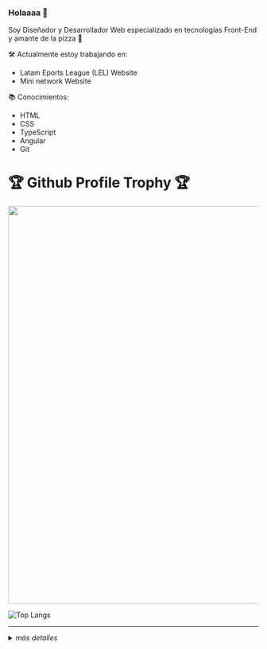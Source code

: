 ### Holaaaa 👋

Soy Diseñador y Desarrollador Web especializado en tecnologías Front-End y amante de la pizza 🍕 


🛠️ Actualmente estoy trabajando en:
- Latam Eports League (LEL) Website
- Mini network Website

📚 Conocimientos:
- HTML
- CSS
- TypeScript
- Angular
- Git

<h1>🏆 Github Profile Trophy 🏆</h1>
  <img width=800 src="https://github-profile-trophy.vercel.app/?username=Luamcho&column=5&margin-w=15&margin-h=15&theme=discord&&no-frame=true"

  ---
  
  ![Top Langs](https://github-readme-stats.vercel.app/api/top-langs/?username=Luamcho&layout=compact&show_icons=true)
  

---

<details>
<summary><i>más detalles</i></summary>
  
<h2>Repositorios Populares</h2>

[![Google_v1bot](https://github-readme-stats.vercel.app/api/pin/?username=Luamcho&repo=Google_v1bot&theme=discord)](https://github.com/Luamcho/Google_v1bot)

</details>
